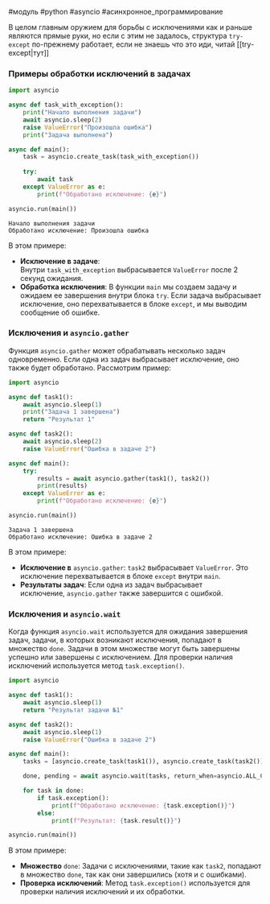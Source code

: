 #модуль #python #asyncio #асинхронное_программирование

В целом главным оружием для борьбы с исключениями как и раньше являются прямые руки, но если с этим не задалось, структура `try-except` по-прежнему работает, если не знаешь что это иди, читай [[try-except|тут]]
### Примеры обработки исключений в задачах
```python
import asyncio

async def task_with_exception():
    print("Начало выполнения задачи")
    await asyncio.sleep(2)
    raise ValueError("Произошла ошибка")
    print("Задача выполнена")

async def main():
    task = asyncio.create_task(task_with_exception())
    
    try:
        await task
    except ValueError as e:
        print(f"Обработано исключение: {e}")

asyncio.run(main())
```
```
Начало выполнения задачи
Обработано исключение: Произошла ошибка
```
В этом примере:
- **Исключение в задаче**: Внутри `task_with_exception` выбрасывается `ValueError` после 2 секунд ожидания.
- **Обработка исключения**: В функции `main` мы создаем задачу и ожидаем ее завершения внутри блока `try`. Если задача выбрасывает исключение, оно перехватывается в блоке `except`, и мы выводим сообщение об ошибке.
### Исключения и `asyncio.gather`
Функция `asyncio.gather` может обрабатывать несколько задач одновременно. Если одна из задач выбрасывает исключение, оно также будет обработано. Рассмотрим пример:
```python
import asyncio

async def task1():
    await asyncio.sleep(1)
    print("Задача 1 завершена")
    return "Результат 1"

async def task2():
    await asyncio.sleep(2)
    raise ValueError("Ошибка в задаче 2")

async def main():
    try:
        results = await asyncio.gather(task1(), task2())
        print(results)
    except ValueError as e:
        print(f"Обработано исключение: {e}")

asyncio.run(main())
```
```
Задача 1 завершена
Обработано исключение: Ошибка в задаче 2
```
В этом примере:
- **Исключение в** `asyncio.gather`: `task2` выбрасывает `ValueError`. Это исключение перехватывается в блоке `except` внутри `main`.
- **Результаты задач**: Если одна из задач выбрасывает исключение, `asyncio.gather` также завершится с ошибкой.
### Исключения и `asyncio.wait`
Когда функция `asyncio.wait` используется для ожидания завершения задач, задачи, в которых возникают исключения, попадают в множество `done`. Задачи в этом множестве могут быть завершены успешно или завершены с исключением. Для проверки наличия исключений используется метод `task.exception()`.
```python
import asyncio

async def task1():
    await asyncio.sleep(1)
    return "Результат задачи №1"

async def task2():
    await asyncio.sleep(1)
    raise ValueError("Ошибка в задаче 2")

async def main():
    tasks = [asyncio.create_task(task1()), asyncio.create_task(task2())]

    done, pending = await asyncio.wait(tasks, return_when=asyncio.ALL_COMPLETED)

    for task in done:
        if task.exception():
            print(f"Обработано исключение: {task.exception()}")
        else:
            print(f"Результат: {task.result()}")

asyncio.run(main())
```
В этом примере:
- **Множество** `done`: Задачи с исключениями, такие как `task2`, попадают в множество `done`, так как они завершились (хотя и с ошибками).
- **Проверка исключений**: Метод `task.exception()` используется для проверки наличия исключений и их обработки.